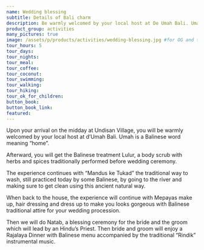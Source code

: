 ```yaml
---
name: Wedding blessing
subtitle: Details of Bali charm
description: Be warmly welcomed by your local host at De Umah Bali. Umah is a Balinese word meaning home. Afterward, you will get the Balinese treatment Lulur, a body scrub with herbs and spices traditionally performed before wedding ceremony.
product_group: activities
many_pictures: true
image: /assets/p/products/activities/wedding-blessing.jpg #for OG and twitter cards
tour_hours: 5
tour_days:
tour_nights:
tour_meal:
tour_coffee:
tour_coconut:
tour_swimming:
tour_walking:
tour_hiking:
tour_ok_for_children:
button_book:
button_book_link:
featured:
---
```

Upon your arrival on the midday at Undisan Village, you will be warmly welcomed by your local host at d’Umah Bali. Umah is a Balinese word meaning “home”.

Afterward, you will get the Balinese treatment Lulur, a body scrub with herbs and spices traditionally performed before wedding ceremony.

The experience continues with “Mandus ke Tukad” the traditional way to wash, still practiced today by some Balinese, by going to the river and making sure to get clean using this ancient natural way.

When back to the house, the experience will continue with Mepayas make up, hair dressing and dress up to make you looks gorgeous with Balinese traditional attire for your wedding procession.

Then we will do Natab, a blessing ceremony for the bride and the groom which will lead by an Hindu’s Priest. Then bride and groom will enjoy a Rajalaya Dinner with Balinese menu accompanied by the traditional “Rindik” instrumental music.
